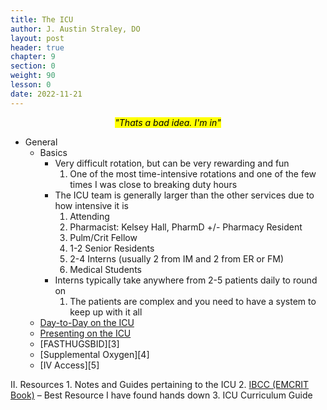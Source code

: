 ```yaml
---
title: The ICU
author: J. Austin Straley, DO
layout: post
header: true
chapter: 9
section: 0
weight: 90
lesson: 0
date: 2022-11-21
---
```


*<center><mark>"Thats a bad idea. I'm in"</mark></center>*

- General
    - Basics
        - Very difficult rotation, but can be very rewarding and fun
			1. One of the most time-intensive rotations and one of the few times I was close to breaking duty hours
        - The ICU team is generally larger than the other services due to how intensive it is
			1. Attending
			2. Pharmacist: Kelsey Hall, PharmD +/- Pharmacy Resident
			3. Pulm/Crit Fellow
			4. 1-2 Senior Residents
			5. 2-4 Interns (usually 2 from IM and 2 from ER or FM)
			6. Medical Students
        - Interns typically take anywhere from 2-5 patients daily to round on
			1. The patients are complex and you need to have a system to keep up with it all
    - [Day-to-Day on the ICU][1]
    - [Presenting on the ICU][2]
	- [FASTHUGSBID][3]
	- [Supplemental Oxygen][4]
	- [IV Access][5]
	



II. Resources
	1. Notes and Guides pertaining to the ICU
	2. [IBCC (EMCRIT Book)][6] – Best Resource I have found hands down
	3. ICU Curriculum Guide

[1]: /internguidepages/chapter09/1-day-to-day-icu/
[2]: /internguidepages/chapter09/2-icu-presentations/
[6]: https://emcrit.org/ibcc/toc/